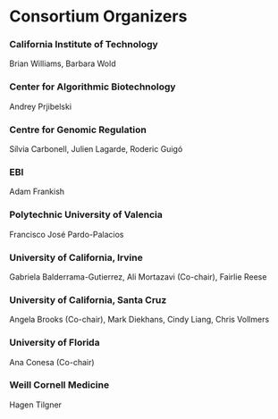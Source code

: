 # Consortium Organizers
### California Institute of Technology
Brian Williams, Barbara Wold

### Center for Algorithmic Biotechnology
Andrey Prjibelski

### Centre for Genomic Regulation
Sílvia Carbonell, Julien Lagarde, Roderic Guigó

### EBI
Adam Frankish

### Polytechnic University of Valencia
Francisco José Pardo-Palacios

### University of California, Irvine
Gabriela Balderrama-Gutierrez, Ali Mortazavi (Co-chair), Fairlie Reese

### University of California, Santa Cruz
Angela Brooks (Co-chair), Mark Diekhans, Cindy Liang, Chris Vollmers

### University of Florida
Ana Conesa (Co-chair)

### Weill Cornell Medicine
Hagen Tilgner
